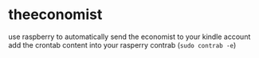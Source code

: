 # theeconomist
use raspberry to automatically send the economist to your kindle account
add the crontab content into your rasperry contrab (`sudo contrab -e`)
